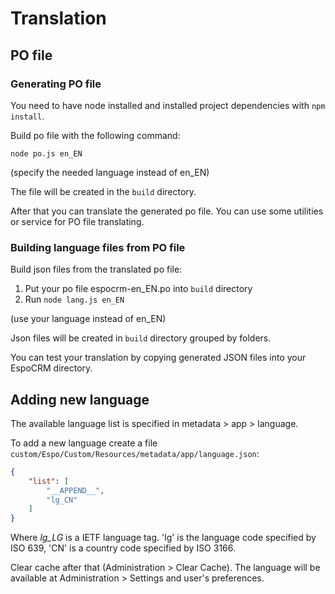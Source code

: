 # Translation

## PO file

### Generating PO file

You need to have node installed and installed project dependencies with `npm install`.

Build po file with the following command:

```
node po.js en_EN
```

(specify the needed language instead of en_EN)

The file will be created in the `build` directory.

After that you can translate the generated po file. You can use some utilities or service for PO file translating. 

### Building language files from PO file

Build json files from the translated po file:

1. Put your po file espocrm-en_EN.po into `build` directory
2. Run `node lang.js en_EN`

(use your language instead of en_EN)

Json files will be created in `build` directory grouped by folders.

You can test your translation by copying generated JSON files into your EspoCRM directory.

## Adding new language

The available language list is specified in metadata > app > language.

To add a new language create a file `custom/Espo/Custom/Resources/metadata/app/language.json`:

```json
{
    "list": [
        "__APPEND__",
        "lg_CN"
    ]
}
```

Where *lg_LG* is a IETF language tag. 'lg' is the language code specified by ISO 639, 'CN' is a country code specified by ISO 3166.

Clear cache after that (Administration > Clear Cache). The language will be available at Administration > Settings and user's preferences.
